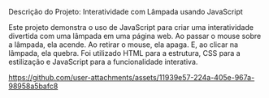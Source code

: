 Descrição do Projeto: Interatividade com Lâmpada usando JavaScript

Este projeto demonstra o uso de JavaScript para criar uma interatividade divertida com uma lâmpada em uma página web. Ao passar o mouse sobre a lâmpada, ela acende. Ao retirar o mouse, ela apaga. E, ao clicar na lâmpada, ela quebra. Foi utilizado HTML para a estrutura, CSS para a estilização e JavaScript para a funcionalidade interativa.



https://github.com/user-attachments/assets/11939e57-224a-405e-967a-98958a5bafc8

